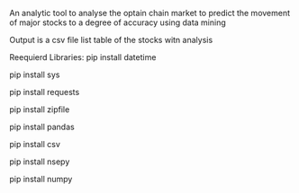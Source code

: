 An analytic tool to analyse the optain chain market to predict the movement of major stocks to a degree of accuracy using data mining

Output is a csv file list table of the stocks  witn analysis 

Reequierd Libraries:
pip install datetime

pip install sys

pip install requests

pip install zipfile

pip install pandas

pip install csv

pip install nsepy

pip install numpy
